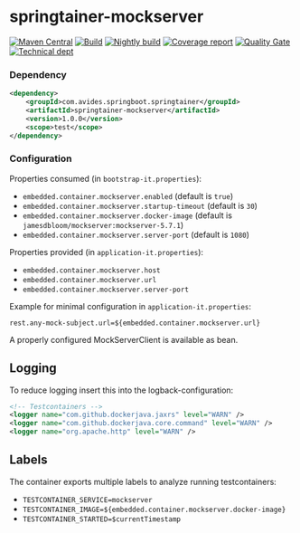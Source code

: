 # springtainer-mockserver

[![Maven Central](https://img.shields.io/maven-metadata/v/http/central.maven.org/maven2/com/avides/springtainer/springtainer-mockserver/maven-metadata.xml.svg)](https://search.maven.org/#search%7Cgav%7C1%7Cg%3A%22com.avides.springboot.springtainer%22%20AND%20a%3A%22springtainer-mockserver%22)
[![Build](https://github.com/springtainer/springtainer-mockserver/workflows/release/badge.svg)](https://github.com/springtainer/springtainer-mockserver/actions)
[![Nightly build](https://github.com/springtainer/springtainer-mockserver/workflows/nightly/badge.svg)](https://github.com/springtainer/springtainer-mockserver/actions)
[![Coverage report](https://sonarcloud.io/api/project_badges/measure?project=springtainer_springtainer-mockserver&metric=coverage)](https://sonarcloud.io/dashboard?id=springtainer_springtainer-mockserver)
[![Quality Gate](https://sonarcloud.io/api/project_badges/measure?project=springtainer_springtainer-mockserver&metric=alert_status)](https://sonarcloud.io/dashboard?id=springtainer_springtainer-mockserver)
[![Technical dept](https://sonarcloud.io/api/project_badges/measure?project=springtainer_springtainer-mockserver&metric=sqale_index)](https://sonarcloud.io/dashboard?id=springtainer_springtainer-mockserver)

### Dependency
```xml
<dependency>
	<groupId>com.avides.springboot.springtainer</groupId>
	<artifactId>springtainer-mockserver</artifactId>
	<version>1.0.0</version>
	<scope>test</scope>
</dependency>
```

### Configuration
Properties consumed (in `bootstrap-it.properties`):
- `embedded.container.mockserver.enabled` (default is `true`)
- `embedded.container.mockserver.startup-timeout` (default is `30`)
- `embedded.container.mockserver.docker-image` (default is `jamesdbloom/mockserver:mockserver-5.7.1`)
- `embedded.container.mockserver.server-port` (default is `1080`)

Properties provided (in `application-it.properties`):
- `embedded.container.mockserver.host`
- `embedded.container.mockserver.url`
- `embedded.container.mockserver.server-port`

Example for minimal configuration in `application-it.properties`:
```
rest.any-mock-subject.url=${embedded.container.mockserver.url}
```

A properly configured MockServerClient is available as bean.

## Logging
To reduce logging insert this into the logback-configuration:
```xml
<!-- Testcontainers -->
<logger name="com.github.dockerjava.jaxrs" level="WARN" />
<logger name="com.github.dockerjava.core.command" level="WARN" />
<logger name="org.apache.http" level="WARN" />
```

## Labels
The container exports multiple labels to analyze running testcontainers:
- `TESTCONTAINER_SERVICE=mockserver`
- `TESTCONTAINER_IMAGE=${embedded.container.mockserver.docker-image}`
- `TESTCONTAINER_STARTED=$currentTimestamp`
